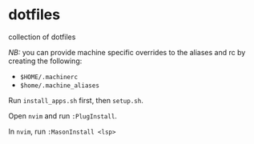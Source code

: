 # dotfiles

collection of dotfiles

_NB:_ you can provide machine specific overrides to the aliases and rc by creating the following:

- `$HOME/.machinerc`
- `$home/.machine_aliases`

Run `install_apps.sh` first, then `setup.sh`.

Open `nvim` and run `:PlugInstall`.

In `nvim`, run `:MasonInstall <lsp>`
